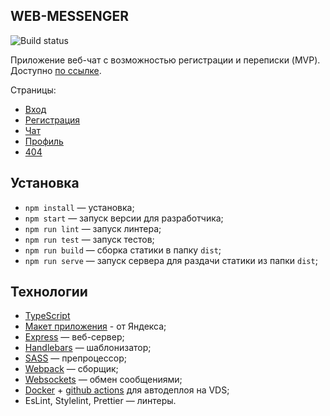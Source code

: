 ## WEB-MESSENGER

![Build status](https://github.com/aleksandr-loskutov/middle.messenger.praktikum.yandex/actions/workflows/docker-deploy.yml/badge.svg)

Приложение веб-чат с возможностью регистрации и переписки (MVP).
Доступно [по ссылке](http://aleksandrl.ru:1501/).

Страницы:

- [Вход](http://aleksandrl.ru:1501/)
- [Регистрация](http://aleksandrl.ru:1501/sign-up)
- [Чат](http://aleksandrl.ru:1501/messenger)
- [Профиль](http://aleksandrl.ru:1501/settings)
- [404](http://aleksandrl.ru:1501/404)

## Установка

- `npm install` — установка;
- `npm start` — запуск версии для разработчика;
- `npm run lint` — запуск линтера;
- `npm run test` — запуск тестов;
- `npm run build` — сборка статики в папку `dist`;
- `npm run serve` — запуск сервера для раздачи статики из папки `dist`;

## Технологии
- [TypeScript](https://www.typescriptlang.org/)
- [Макет приложения](https://www.figma.com/file/jF5fFFzgGOxQeB4CmKWTiE/Chat_external_link?node-id=0%3A1) - от Яндекса;
- [Express](http://expressjs.com/) — веб-сервер;
- [Handlebars](http://handlebarsjs.com/) — шаблонизатор;
- [SASS](https://sass-lang.com/) — препроцессор;
- [Webpack](https://webpack.js.org/) — сборщик;
- [Websockets](https://developer.mozilla.org/ru/docs/Web/API/WebSockets_API) — обмен сообщениями;
- [Docker](https://www.docker.com/) + [github actions](https://github.com/features/actions) для автодеплоя на VDS;
- EsLint, Stylelint, Prettier — линтеры.
